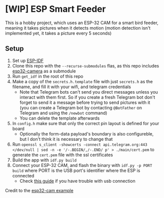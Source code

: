 # [WIP] ESP Smart Feeder

This is a hobby project, which uses an ESP-32 CAM for a smart bird feeder, meaning it takes pictures when it detects motion (motion detection isn't implemented yet, it takes a picture every 5 seconds)

## Setup

1. Set up [ESP-IDF](https://docs.espressif.com/projects/esp-idf/en/latest/esp32/get-started)
2. Clone this repo with the `--recurse-submodules` flas, as this repo includes [esp32-camera](https://github.com/espressif/esp32-camera) as a submodule
3. Run `get_idf` in the root of this repo
4. Make a copy of the `secrets.h.template` file with just `secrets.h` as the filename, and fill it with your wifi, and telegram credentials
   - Note that Telegram bots can't send you direct messages unless you interact with them first. So if you create a fresh Telegram bot don't forget to send it a message before trying to send pictures with it (you can create a Telegram bot by contacting `@BotFather` on Telegram and using the `/newbot` command)
   - You can delete the template afterwards
5. In `config.h` make sure that only the correct pin layout is defined for your board
   - Optionally the form-data payload's boundary is also configureble, but I don't think it is necessary to change that
6. Run `openssl s_client -showcerts -connect api.telegram.org:443 </dev/null | sed -n -e '/-.BEGIN/,/-.END/ p' > ./main/cert.pem` to generate the `cert.pem` file with the ssl certificates
7. Build the app with `idf.py build`
8. Connect your ESP-32 CAM, and flash the binary with `idf.py -p PORT build` where PORT is the USB port's identifier where the ESP is connected
   - Check [this guide](https://docs.espressif.com/projects/esp-idf/en/latest/esp32/get-started/establish-serial-connection.html) if you have trouble with usb connection

Credit to the [esp32-cam example](https://github.com/espressif/esp32-camera/blob/master/examples/main/take_picture.c)
